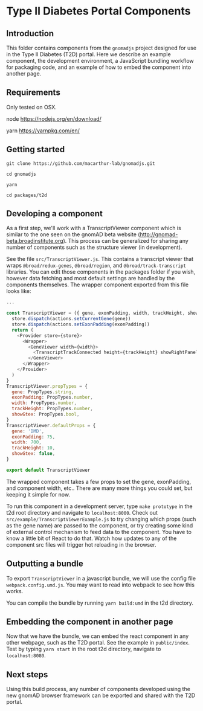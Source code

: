 # Type II Diabetes Portal Components

## Introduction

This folder contains components from the `gnomadjs` project designed for use in the Type II Diabetes (T2D) portal. Here we describe an example component, the development environment, a JavaScript bundling workflow for packaging code, and an example of how to embed the component into another page.

## Requirements

Only tested on OSX.

node https://nodejs.org/en/download/

yarn https://yarnpkg.com/en/

## Getting started

`git clone https://github.com/macarthur-lab/gnomadjs.git`

`cd gnomadjs`

`yarn`

`cd packages/t2d`

## Developing a component

As a first step, we'll work with a TranscriptViewer component which is similar to the one seen on the gnomAD beta website (http://gnomad-beta.broadinstitute.org). This process can be generalized for sharing any number of components such as the structure viewer (in development).

See the file `src/TranscriptViewer.js`. This contains a transcript viewer that wraps `@broad/redux-genes`, `@broad/region`, and `@broad/track-transcript` libraries. You can edit those components in the packages folder if you wish, however data fetching and most default settings are handled by the components themselves. The wrapper component exported from this file looks like:

```javascript
...

const TranscriptViewer = ({ gene, exonPadding, width, trackHeight, showGtex }) => {
  store.dispatch(actions.setCurrentGene(gene))
  store.dispatch(actions.setExonPadding(exonPadding))
  return (
    <Provider store={store}>
      <Wrapper>
        <GeneViewer width={width}>
          <TranscriptTrackConnected height={trackHeight} showRightPanel={showGtex} />
        </GeneViewer>
      </Wrapper>
    </Provider>
  )
}
TranscriptViewer.propTypes = {
  gene: PropTypes.string,
  exonPadding: PropTypes.number,
  width: PropTypes.number,
  trackHeight: PropTypes.number,
  showGtex: PropTypes.bool,
}
TranscriptViewer.defaultProps = {
  gene: 'DMD',
  exonPadding: 75,
  width: 700,
  trackHeight: 10,
  showGtex: false,
}

export default TranscriptViewer

```

The wrapped component takes a few props to set the gene, exonPadding, and component width, etc..  There are many more things you could set, but keeping it simple for now.

To run this component in a development server, type `make prototype` in the t2d root directory and navigate to `localhost:8000`. Check out `src/example/TranscriptViewerExample.js` to try changing which props (such as the gene name) are passed to the component, or try creating some kind of external control mechanism to feed data to the component. You have to know a little bit of React to do that. Watch how updates to any of the component src files will trigger hot reloading in the browser.

## Outputting a bundle

To export `TranscriptViewer` in a javascript bundle, we will use the config file `webpack.config.umd.js`. You may want to read into webpack to see how this works.

You can compile the bundle by running `yarn build:umd` in the t2d directory.

## Embedding the component in another page

Now that we have the bundle, we can embed the react component in any other webpage, such as the T2D portal. See the example in `public/index`. Test by typing `yarn start` in the root t2d directory, navigate to `localhost:8080`.

## Next steps

Using this build process, any number of components developed using the new gnomAD browser framework can be exported and shared with the T2D portal.
